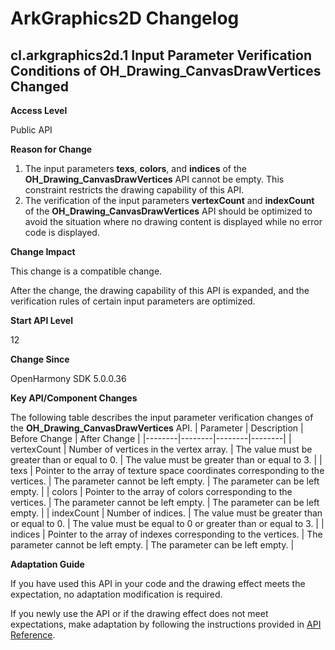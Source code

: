 # ArkGraphics2D Changelog

## cl.arkgraphics2d.1 Input Parameter Verification Conditions of OH_Drawing_CanvasDrawVertices Changed

**Access Level**

Public API

**Reason for Change**

1. The input parameters **texs**, **colors**, and **indices** of the **OH_Drawing_CanvasDrawVertices** API cannot be empty. This constraint restricts the drawing capability of this API.
2. The verification of the input parameters **vertexCount** and **indexCount** of the **OH_Drawing_CanvasDrawVertices** API should be optimized to avoid the situation where no drawing content is displayed while no error code is displayed.

**Change Impact**

This change is a compatible change.

After the change, the drawing capability of this API is expanded, and the verification rules of certain input parameters are optimized.

**Start API Level**

12

**Change Since**

OpenHarmony SDK 5.0.0.36

**Key API/Component Changes**

The following table describes the input parameter verification changes of the **OH_Drawing_CanvasDrawVertices** API.
| Parameter | Description | Before Change | After Change |
|--------|--------|--------|--------|
| vertexCount | Number of vertices in the vertex array. | The value must be greater than or equal to 0. | The value must be greater than or equal to 3. |
| texs | Pointer to the array of texture space coordinates corresponding to the vertices. | The parameter cannot be left empty. | The parameter can be left empty. |
| colors | Pointer to the array of colors corresponding to the vertices. | The parameter cannot be left empty. | The parameter can be left empty. |
| indexCount | Number of indices. | The value must be greater than or equal to 0. | The value must be equal to 0 or greater than or equal to 3. |
| indices | Pointer to the array of indexes corresponding to the vertices. | The parameter cannot be left empty. | The parameter can be left empty. |

**Adaptation Guide**

If you have used this API in your code and the drawing effect meets the expectation, no adaptation modification is required.

If you newly use the API or if the drawing effect does not meet expectations, make adaptation by following the instructions provided in [API Reference](../../../application-dev/reference/apis-arkgraphics2d/_drawing.md#oh_drawing_canvasdrawvertices).